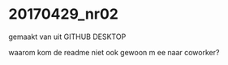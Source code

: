 # 20170429_nr02
gemaakt van uit GITHUB DESKTOP

waarom kom de readme niet ook gewoon m ee naar coworker?
